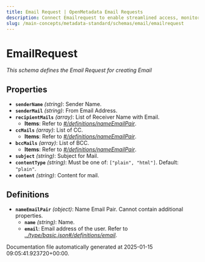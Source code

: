 ```yaml
---
title: Email Request | OpenMetadata Email Requests
description: Connect Emailrequest to enable streamlined access, monitoring, or search of enterprise data using secure and scalable integrations.
slug: /main-concepts/metadata-standard/schemas/email/emailrequest
---
```


# EmailRequest

*This schema defines the Email Request for creating Email*

## Properties

- **`senderName`** *(string)*: Sender Name.
- **`senderMail`** *(string)*: From Email Address.
- **`recipientMails`** *(array)*: List of Receiver Name with Email.
  - **Items**: Refer to *[#/definitions/nameEmailPair](#definitions/nameEmailPair)*.
- **`ccMails`** *(array)*: List of CC.
  - **Items**: Refer to *[#/definitions/nameEmailPair](#definitions/nameEmailPair)*.
- **`bccMails`** *(array)*: List of BCC.
  - **Items**: Refer to *[#/definitions/nameEmailPair](#definitions/nameEmailPair)*.
- **`subject`** *(string)*: Subject for Mail.
- **`contentType`** *(string)*: Must be one of: `["plain", "html"]`. Default: `"plain"`.
- **`content`** *(string)*: Content for mail.
## Definitions

- **`nameEmailPair`** *(object)*: Name Email Pair. Cannot contain additional properties.
  - **`name`** *(string)*: Name.
  - **`email`**: Email address of the user. Refer to *[../type/basic.json#/definitions/email](#/type/basic.json#/definitions/email)*.


Documentation file automatically generated at 2025-01-15 09:05:41.923720+00:00.
